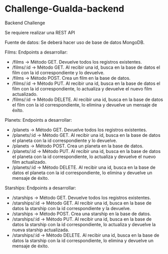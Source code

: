 # Challenge-Gualda-backend


Backend Challenge

Se requiere realizar una REST API

Fuente de datos:
Se deberá hacer uso de base de datos MongoDB.

Films:
Endpoints a desarrollar:
- /films -> Método GET. Devuelve todos los registros existentes.
- /films/:id -> Método GET. Al recibir una id, busca en la base de datos el film con la
id correspondiente y lo devuelve.
- /films -> Método POST. Crea un film en la base de datos.
- /films/:id -> Método PUT. Al recibir una id, busca en la base de datos el film con la
id correspondiente, lo actualiza y devuelve el nuevo film actualizado.
- /films/:id -> Método DELETE. Al recibir una id, busca en la base de datos el film con
la id correspondiente, lo elimina y devuelve un mensaje de éxito.


Planets:
Endpoints a desarrollar:
- /planets -> Método GET. Devuelve todos los registros existentes.
- /planets/:id -> Método GET. Al recibir una id, busca en la base de datos el planeta
con la id correspondiente y lo devuelve.
- /planets -> Método POST. Crea un planeta en la base de datos.
- /planets/:id -> Método PUT. Al recibir una id, busca en la base de datos el planeta
con la id correspondiente, lo actualiza y devuelve el nuevo film actualizado.
- /planets/:id -> Método DELETE. Al recibir una id, busca en la base de datos el
planeta con la id correspondiente, lo elimina y devuelve un mensaje de éxito.


Starships:
Endpoints a desarrollar:
- /starships -> Método GET. Devuelve todos los registros existentes.
- /starships/:id -> Método GET. Al recibir una id, busca en la base de datos la
starship con la id correspondiente y la devuelve.
- /starships -> Método POST. Crea una starship en la base de datos.
- /starships/:id -> Método PUT. Al recibir una id, busca en la base de datos la
starship con la id correspondiente, lo actualiza y devuelve la nueva starship
actualizada.
- /starships/:id -> Método DELETE. Al recibir una id, busca en la base de datos la
starship con la id correspondiente, lo elimina y devuelve un mensaje de éxito.
